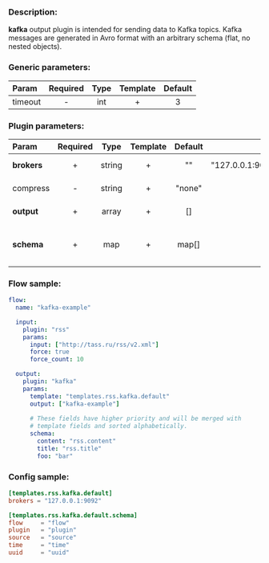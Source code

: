 ### Description:

**kafka** output plugin is intended for sending data to Kafka topics.
Kafka messages are generated in Avro format with an arbitrary schema (flat, no nested objects).


### Generic parameters:

| Param   | Required | Type | Template | Default |
|:--------|:--------:|:----:|:--------:|:-------:|
| timeout |    -     | int  |    +     |    3    |


### Plugin parameters:

| Param       | Required |  Type  | Template | Default |                Example                 | Description                        |
|:------------|:--------:|:------:|:--------:|:-------:|:--------------------------------------:|:-----------------------------------|
| **brokers** |    +     | string |    +     |   ""    | "127.0.0.1:9092,host.example.com:1111" | List of Kafka brokers.             |
| compress    |    -     | string |    +     | "none"  |                 "zstd"                 | Compression algorithm.             |
| **output**  |    +     | array  |    +     |   []    |                ["news"]                | List of Kafka topics.              |
| **schema**  |    +     |  map   |    +     |  map[]  |              see example               | Dynamic schema for Kafka messages. |


### Flow sample:

```yaml
flow:
  name: "kafka-example"

  input:
    plugin: "rss"
    params:
      input: ["http://tass.ru/rss/v2.xml"]
      force: true
      force_count: 10

  output:
    plugin: "kafka"
    params:
      template: "templates.rss.kafka.default"
      output: ["kafka-example"]
      
      # These fields have higher priority and will be merged with 
      # template fields and sorted alphabetically. 
      schema:
        content: "rss.content"
        title: "rss.title"
        foo: "bar"
```

### Config sample:

```toml
[templates.rss.kafka.default]
brokers = "127.0.0.1:9092"

[templates.rss.kafka.default.schema]
flow     = "flow"
plugin   = "plugin"
source   = "source"
time     = "time"
uuid     = "uuid"
```

